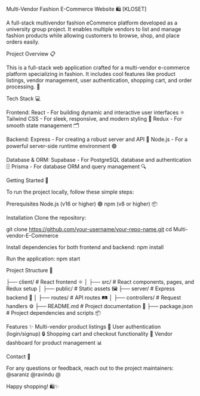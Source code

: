 Multi-Vendor Fashion E-Commerce Website 🛍️ [KLOSET]

A full-stack multivendor fashion eCommerce platform developed as a university group project. It enables multiple vendors to list and manage fashion products while allowing customers to browse, shop, and place orders easily.

Project Overview 📋

This is a full-stack web application crafted for a multi-vendor e-commerce platform specializing in fashion. It includes cool features like product listings, vendor management, user authentication, shopping cart, and order processing. 🛒

Tech Stack 💻

Frontend:
React - For building dynamic and interactive user interfaces ⚛️
Tailwind CSS - For sleek, responsive, and modern styling 🎨
Redux - For smooth state management 🗂️

Backend:
Express - For creating a robust server and API 🚀
Node.js - For a powerful server-side runtime environment 🟢

Database & ORM:
Supabase - For PostgreSQL database and authentication 🗄️
Prisma - For database ORM and query management 🔍

Getting Started 🚀

To run the project locally, follow these simple steps:

Prerequisites
Node.js (v16 or higher) 🟢
npm (v8 or higher) 📦

Installation
Clone the repository:

git clone https://github.com/your-username/your-repo-name.git
cd Multi-vendor-E-Commerce

Install dependencies for both frontend and backend:
npm install

Run the application:
npm start

Project Structure 📁

├── client/                 # React frontend ⚛️
│   ├── src/                # React components, pages, and Redux setup
│   ├── public/             # Static assets 🖼️
├── server/                 # Express backend 🚀
│   ├── routes/             # API routes 🛤️
│   ├── controllers/        # Request handlers ⚙️
├── README.md               # Project documentation 📜
├── package.json            # Project dependencies and scripts 📦

Features ✨
Multi-vendor product listings 🏬
User authentication (login/signup) 🔒
Shopping cart and checkout functionality 🛒
Vendor dashboard for product management 📊

Contact 📩

For any questions or feedback, reach out to the project maintainers:
@saraniz @ravindu @

Happy shopping! 🛍️✨
